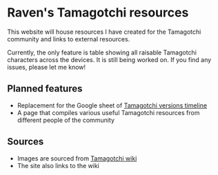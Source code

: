 # Raven's Tamagotchi resources

This website will house resources I have created for the Tamagotchi community and links to external resources.

Currently, the only feature is table showing all raisable Tamagotchi characters across the devices. It is still being
worked on. If you find any issues, please let me know!

## Planned features

* Replacement for the Google sheet
  of [Tamagotchi versions timeline](https://docs.google.com/spreadsheets/d/e/2PACX-1vQNrfPDuhpraRpG0qcQhrm-EdRcS7mM6pFkMo1Ofs9f1W9J5AKpOTKRaxrRvbKo52FSD6Xlfrl46NyI/pubhtml?gid=0&single=true)
* A page that compiles various useful Tamagotchi resources from different people of the community

## Sources

* Images are sourced from [Tamagotchi wiki](https://tamagotchi.fandom.com/wiki/Main_Page)
* The site also links to the wiki
